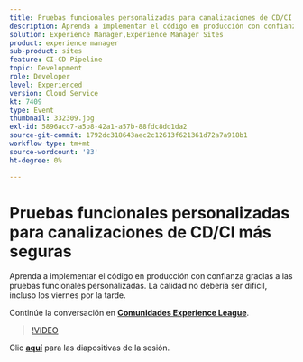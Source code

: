 ```yaml
---
title: Pruebas funcionales personalizadas para canalizaciones de CD/CI más seguras
description: Aprenda a implementar el código en producción con confianza gracias a las pruebas funcionales personalizadas. La calidad no debería ser difícil, incluso los viernes por la tarde.
solution: Experience Manager,Experience Manager Sites
product: experience manager
sub-product: sites
feature: CI-CD Pipeline
topic: Development
role: Developer
level: Experienced
version: Cloud Service
kt: 7409
type: Event
thumbnail: 332309.jpg
exl-id: 5896acc7-a5b8-42a1-a57b-88fdc8dd1da2
source-git-commit: 1792dc318643aec2c12613f621361d72a7a918b1
workflow-type: tm+mt
source-wordcount: '83'
ht-degree: 0%

---
```


# Pruebas funcionales personalizadas para canalizaciones de CD/CI más seguras

Aprenda a implementar el código en producción con confianza gracias a las pruebas funcionales personalizadas. La calidad no debería ser difícil, incluso los viernes por la tarde.

Continúe la conversación en **[Comunidades Experience League](https://adobe.ly/36Yd3v6)**.

>[!VIDEO](https://video.tv.adobe.com/v/332309/?quality=12&learn=on&hidetitle=true)

Clic **[aquí](/help/adobe-developers-live/assets/custom-functional-tests-cicd.pdf)** para las diapositivas de la sesión.
